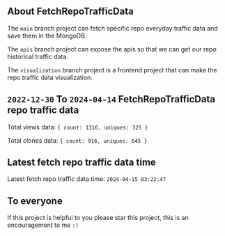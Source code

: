 ## About FetchRepoTrafficData

The `main` branch project can fetch specific repo everyday traffic data and save them in the MongoDB.

The `apis` branch project can expose the apis so that we can get our repo historical traffic data.

The `visualization` branch project is a frontend project that can make the repo traffic data visualization.

## `2022-12-30` To `2024-04-14` FetchRepoTrafficData repo traffic data

Total views data: `{ count: 1316, uniques: 325 }`

Total clones data: `{ count: 916, uniques: 645 }`

## Latest fetch repo traffic data time

Latest fetch repo traffic data time: `2024-04-15 03:22:47`

## To everyone

If this project is helpful to you please star this project, this is an encouragement to me `:)`




